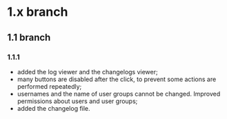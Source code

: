 # 1.x branch
## 1.1 branch
### 1.1.1
* added the log viewer and the changelogs viewer;
* many buttons are disabled after the click, to prevent some actions are performed repeatedly;
* usernames and the name of user groups cannot be changed. Improved permissions about users and user groups;
* added the changelog file.
